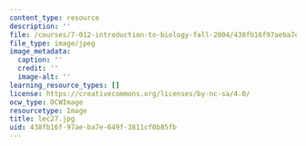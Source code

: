 ```yaml
---
content_type: resource
description: ''
file: /courses/7-012-introduction-to-biology-fall-2004/438fb16f97aeba7e649f3811cf0b85fb_lec27.jpg
file_type: image/jpeg
image_metadata:
  caption: ''
  credit: ''
  image-alt: ''
learning_resource_types: []
license: https://creativecommons.org/licenses/by-nc-sa/4.0/
ocw_type: OCWImage
resourcetype: Image
title: lec27.jpg
uid: 438fb16f-97ae-ba7e-649f-3811cf0b85fb
---
```

